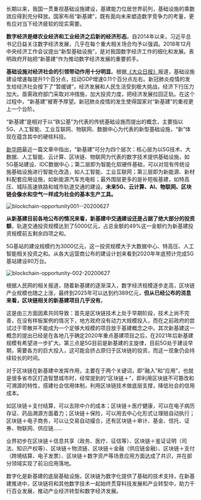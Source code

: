 长期以来，我国一贯重视基础设施建设，基建能力位居世界前列，基础设施的乘数效应得到充分释放。国家布局“新基建”，既有面向未来塑造数字竞争力的考量，更有应对当下经济疲软的现实需要。

**数字经济是继农业经济和工业经济之后新的经济形态**。自2014年以来，习近平总书记日益关注数字经济发展，几乎在每个重大相关场合均予以强调。2018年12月中央经济工作会议提出“新型基础设施”，是对我国数字经济工作的细化和发展。表明政府开始把“新基建”作为推动数字经济发展的重要抓手。

**基础设施对经济社会的引领带动作用十分明显**。根据[《大众日报》](http://dzrb.dzng.com/articleContent/2420_734393.html)报道，基础设施建设增速每提升1个百分点，拉动GDP增速0.11个百分点左右。新冠肺炎疫情的发生给经济社会按下了“暂缓键”，经济发展和人民生活受到极大挑战，经济下行压力加大。亟需政府部门采取对冲措施，加大投资力度，把经济发展拉回正轨。在这个过程中，“新基建”被寄予厚望。新冠肺炎疫情的发生使得国家对“新基建”的重视更上一个台阶。

“新基建”是相对于以“铁公基”为代表的传统基础设施而提出的概念，主要指以5G、人工智能、工业互联网、物联网、数据中心为代表的新型基础设施，“新”体现在蕴含其中的硬核科技。

[新华网](http://blockchain.people.com.cn/n1/2020/0422/c417685-31683710.html)最近一篇文章中指出，“新基建”可分为四个层次：核心层为以5G技术、大数据、人工智能、云计算、区块链、物联网为代表的数字技术提供基础设施，如5G基站建设、IDC数据中心；第二层即为智能化软硬件基础，可以对现有传统设施基础设施进行智能化改造，如人工智能、工业互联网；第三层即为新能源、新材料配套应用设施，如新能源汽车充电桩；最外围层更多的是补短板基建，如特高压、城际高速铁路和城市轨道交通的建设。**未来5G、云计算、AI、物联网、区块链会像水和空气一样成为社会的基本生产工具。**

![blockchain-opportunity001--20200627](https://cdn.jsdelivr.net/gh/bitfuture/chain-change-future@master/asset/blockchain-opportunity-001-20200627.png)

**从新基建目前各地公布的情况来看，新基建中交通建设还是占据了绝大部分的投资额**，轨道交通投资规模达到了5000亿元，占总金额的49%这一金额约为新基建投资规模前五剩余四项之和。

5G基站的建设规模约为3000亿元，这一投资规模大于大数据中心、特高压、人工智能相关投资之和。从各大运营商公布的建设计划来看到2020年年底预计完成5G基站建设80万台。

![blockchain-opportunity-002-20200627](https://cdn.jsdelivr.net/gh/bitfuture/chain-change-future@master/asset/blockchain-opportunity-002-20200627.png)

根据人民网的相关报道，随着新基建的逐渐深入，数字经济规模逐步走高，区块链产业规模也随之上涨，最终到2025年可以达到约389亿元，**但从已经公布的消息来看，区块链相关的新基建项目几乎没有**。

这是由三方面因素共同导致：首先是区块链技术上处于早期阶段，技术上尚不完善，在没有样板案例的情况下，地方政府没有动力大规模投入，而在之前政府的尝试过于零散并不能成为一个足够大规模的项目放于基建概念之中。其次新基建这一概念的提出已经是在各地几乎确定2020年重点基建项目之后，在2021年后新基建规模有希望进一步扩大。第三点是5G目前是新基建的主旋律，目前5G处于建设早期，需要各方的巨大投入，这可能会挤占原归于区块链的投资，而这一现象仍会持续较长的时间。

对于区块链在新基建中发挥作用，主要在于两个关键词，即“融入”和“应用”，也就是很多省市区打造智慧城市时，经常提到的“区块链＋”，即利用区块链不可篡改和可溯源的特性，搭建社会信用体制，利用区块链技术做底层支撑，降低社会的信用成本。

如区块链＋支付结算，可以去除中介的成本；区块链＋医疗健康，可以在电子病历存证、药品溯源方面着力；区块链＋保险，可以用去中心化形式让理赔自动执行；区块链＋电子商务，可以让交易自动撮合，还有区块链＋审计、基金、信托、证券、物联网、供应链……

业界初步在区块链＋信息共享（政务、医疗、征信等）、区块链＋鉴证证明（司法、知识产权等）、区块链＋物流链、区块链＋金融（供应链金融）、区块链＋支付（跨境结算、电子发票）、区块链＋数字资产等场景应用方面达成了共识，并在部分领域实现了前沿应用落地。

数字化是新基建的底层基础设施，区块链为数字化提供了基础的技术支持，在新基建推进中，区块链将和其他数字技术一起始终贯穿科技发展和产业转型中，助力千行百业发展，推动产业经济转型和数字经济发展。
